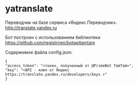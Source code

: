 # yatranslate

Переводчик на базе сервиса «Яндекс.Переводчик».
http://translate.yandex.ru

Бот построен с использованием библиотеки https://github.com/registriren/botapitamtam

Содержимое файла config.json:

	{
	"access_token": "<токен, полученный от @PrimeBot TamTam>",
  	"key": "<API - ключ от Яндекс https://translate.yandex.ru/developers/keys >"
	}
